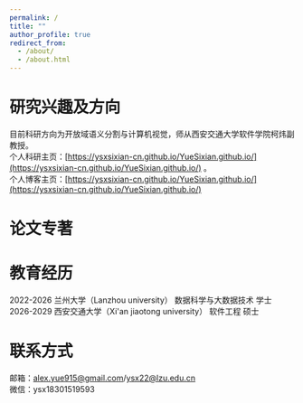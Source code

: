 ```yaml
---
permalink: /
title: ""
author_profile: true
redirect_from: 
  - /about/
  - /about.html
---
```


研究兴趣及方向
======
目前科研方向为开放域语义分割与计算机视觉，师从西安交通大学软件学院柯炜副教授。<br>
个人科研主页：[https://ysxsixian-cn.github.io/YueSixian.github.io/](https://ysxsixian-cn.github.io/YueSixian.github.io/) 。<br>
个人博客主页：[https://ysxsixian-cn.github.io/YueSixian.github.io/](https://ysxsixian-cn.github.io/YueSixian.github.io/) 

论文专著
======

教育经历
======
2022-2026 兰州大学（Lanzhou university） 数据科学与大数据技术 学士<br>
2026-2029 西安交通大学（Xi'an jiaotong university） 软件工程 硕士

联系方式
======
邮箱：alex.yue915@gmail.com/ysx22@lzu.edu.cn<br>
微信：ysx18301519593
